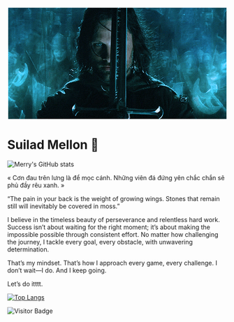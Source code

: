 <p align="center"><img src="aragorn.GIF"></p>

# Suilad Mellon :leaves:
![Merry's GitHub stats](https://github-readme-stats.vercel.app/api?username=Meriadoc-gitgit&show_icons=true&theme=default)

« Cơn đau trên lưng là để mọc cánh.
Những viên đá đứng yên chắc chắn sẽ phủ đầy rêu xanh. »

“The pain in your back is the weight of growing wings. Stones that remain still will inevitably be covered in moss.”

I believe in the timeless beauty of perseverance and relentless hard work. Success isn’t about waiting for the right moment; it’s about making the impossible possible through consistent effort. No matter how challenging the journey, I tackle every goal, every obstacle, with unwavering determination.

That’s my mindset. That’s how I approach every game, every challenge. I don’t wait—I do. And I keep going.

Let’s do itttt.

[![Top Langs](https://github-readme-stats.vercel.app/api/top-langs/?username=Meriadoc-gitgit&langs_count=8&layout=compact)](https://github.com/anuraghazra/github-readme-stats)

![Visitor Badge](https://api.visitorbadge.io/api/visitors?path=https%3A%2F%2Fgithub.com%2FMeriadoc-gitgit%2FMeriadoc-gitgit&countColor=#0000FF&style=default)
